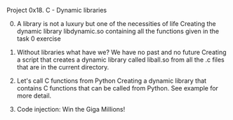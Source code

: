 Project 0x18. C - Dynamic libraries

0. A library is not a luxury but one of the necessities of life
Creating the dynamic library libdynamic.so containing all the functions given in the task 0 exercise

1. Without libraries what have we? We have no past and no future
Creating a script that creates a dynamic library called liball.so from all the .c files that are in the current directory.

2. Let's call C functions from Python
Creating a dynamic library that contains C functions that can be called from Python. See example for more detail.

3. Code injection: Win the Giga Millions!
